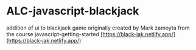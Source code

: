 # ALC-javascript-blackjack
addition of ui to blackjack game originally created by Mark zamoyta from the course javascript-getting-started
[https://black-jak.netlify.app/](https://black-jak.netlify.app/)
